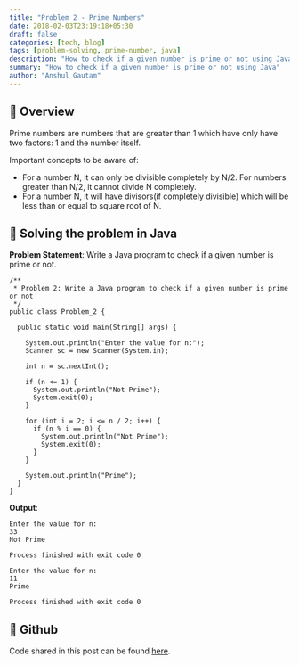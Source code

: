 ```yaml
---
title: "Problem 2 - Prime Numbers"
date: 2018-02-03T23:19:18+05:30
draft: false
categories: [tech, blog]
tags: [problem-solving, prime-number, java]
description: "How to check if a given number is prime or not using Java"
summary: "How to check if a given number is prime or not using Java"
author: "Anshul Gautam"
---
```


## 🎯 Overview
Prime numbers are numbers that are greater than 1 which have only have two factors: 1 and the number itself.

Important concepts to be aware of: 
- For a number N, it can only be divisible completely by N/2. For numbers greater than N/2, it cannot divide N completely.
- For a number N, it will have divisors(if completely divisible) which will be less than or equal to square root of N.

## 🎯 Solving the problem in Java

**Problem Statement**: Write a Java program to check if a given number is prime or not.

```
/**
 * Problem 2: Write a Java program to check if a given number is prime or not
 */
public class Problem_2 {

  public static void main(String[] args) {

    System.out.println("Enter the value for n:");
    Scanner sc = new Scanner(System.in);

    int n = sc.nextInt();

    if (n <= 1) {
      System.out.println("Not Prime");
      System.exit(0);
    }

    for (int i = 2; i <= n / 2; i++) {
      if (n % i == 0) {
        System.out.println("Not Prime");
        System.exit(0);
      }
    }

    System.out.println("Prime");
  }
}
```

**Output**:
```
Enter the value for n:
33
Not Prime

Process finished with exit code 0
```

```
Enter the value for n:
11
Prime

Process finished with exit code 0
```

## 🎯 Github
Code shared in this post can be found [here](https://github.com/anshulgammy/problem-solving-with-java/blob/main/src/com/utopian/nerd/problem/solving/Problem_2.java).
